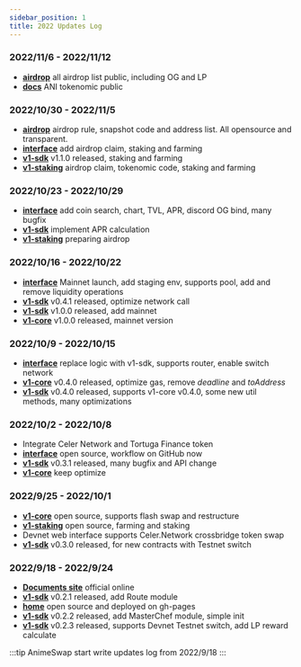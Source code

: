 ```yaml
---
sidebar_position: 1
title: 2022 Updates Log
---
```


### 2022/11/6 - 2022/11/12
* [**airdrop**](https://github.com/AnimeSwap/airdrop) all airdrop list public, including OG and LP
* [**docs**](https://github.com/AnimeSwap/docs) ANI tokenomic public

### 2022/10/30 - 2022/11/5
* [**airdrop**](https://github.com/AnimeSwap/airdrop) airdrop rule, snapshot code and address list. All opensource and transparent.
* [**interface**](https://github.com/AnimeSwap/interface) add airdrop claim, staking and farming
* [**v1-sdk**](https://github.com/AnimeSwap/v1-sdk) v1.1.0 released, staking and farming
* [**v1-staking**](https://github.com/AnimeSwap/v1-staking) airdrop claim, tokenomic code, staking and farming

### 2022/10/23 - 2022/10/29
* [**interface**](https://github.com/AnimeSwap/interface) add coin search, chart, TVL, APR, discord OG bind, many bugfix
* [**v1-sdk**](https://github.com/AnimeSwap/v1-sdk) implement APR calculation
* [**v1-staking**](https://github.com/AnimeSwap/v1-staking) preparing airdrop

### 2022/10/16 - 2022/10/22
* [**interface**](https://github.com/AnimeSwap/interface) Mainnet launch, add staging env, supports pool, add and remove liquidity operations 
* [**v1-sdk**](https://github.com/AnimeSwap/v1-sdk) v0.4.1 released, optimize network call
* [**v1-sdk**](https://github.com/AnimeSwap/v1-sdk) v1.0.0 released, add mainnet
* [**v1-core**](https://github.com/AnimeSwap/v1-core) v1.0.0 released, mainnet version

### 2022/10/9 - 2022/10/15
* [**interface**](https://github.com/AnimeSwap/interface) replace logic with v1-sdk, supports router, enable switch network
* [**v1-core**](https://github.com/AnimeSwap/v1-core) v0.4.0 released, optimize gas, remove *deadline* and *toAddress*
* [**v1-sdk**](https://github.com/AnimeSwap/v1-sdk) v0.4.0 released, supports v1-core v0.4.0, some new util methods, many optimizations

### 2022/10/2 - 2022/10/8
* Integrate Celer Network and Tortuga Finance token
* [**interface**](https://github.com/AnimeSwap/interface) open source, workflow on GitHub now
* [**v1-sdk**](https://github.com/AnimeSwap/v1-sdk) v0.3.1 released, many bugfix and API change
* [**v1-core**](https://github.com/AnimeSwap/v1-core) keep optimize

### 2022/9/25 - 2022/10/1
* [**v1-core**](https://github.com/AnimeSwap/v1-core) open source, supports flash swap and restructure
* [**v1-staking**](https://github.com/AnimeSwap/v1-staking) open source, farming and staking
* Devnet web interface supports Celer.Network crossbridge token swap
* [**v1-sdk**](https://github.com/AnimeSwap/v1-sdk) v0.3.0 released, for new contracts with Testnet switch

### 2022/9/18 - 2022/9/24

* [**Documents site**](https://docs.animeswap.org) official online
* [**v1-sdk**](https://github.com/AnimeSwap/v1-sdk) v0.2.1 released, add Route module
* [**home**](https://github.com/AnimeSwap/home) open source and deployed on gh-pages
* [**v1-sdk**](https://github.com/AnimeSwap/v1-sdk) v0.2.2 released, add MasterChef module, simple init
* [**v1-sdk**](https://github.com/AnimeSwap/v1-sdk) v0.2.3 released, supports Devnet Testnet switch, add LP reward calculate

:::tip
AnimeSwap start write updates log from 2022/9/18
:::

